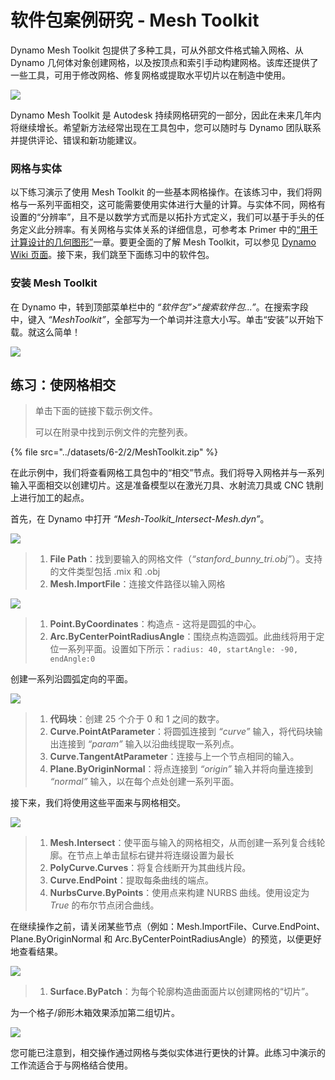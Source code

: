 # 软件包案例研究 - Mesh Toolkit

Dynamo Mesh Toolkit 包提供了多种工具，可从外部文件格式输入网格、从 Dynamo 几何体对象创建网格，以及按顶点和索引手动构建网格。该库还提供了一些工具，可用于修改网格、修复网格或提取水平切片以在制造中使用。

![](<../images/6-2/2/meshToolkitcasestudy01 (2).jpg>)

Dynamo Mesh Toolkit 是 Autodesk 持续网格研究的一部分，因此在未来几年内将继续增长。希望新方法经常出现在工具包中，您可以随时与 Dynamo 团队联系并提供评论、错误和新功能建议。

### 网格与实体

以下练习演示了使用 Mesh Toolkit 的一些基本网格操作。在该练习中，我们将网格与一系列平面相交，这可能需要使用实体进行大量的计算。与实体不同，网格有设置的“分辨率”，且不是以数学方式而是以拓扑方式定义，我们可以基于手头的任务定义此分辨率。有关网格与实体关系的详细信息，可参考本 Primer 中的[“用于计算设计的几何图形”](../../5\_essential\_nodes\_and\_concepts/5-2\_geometry-for-computational-design/)一章。要更全面的了解 Mesh Toolkit，可以参见 [Dynamo Wiki 页面](https://github.com/DynamoDS/Dynamo/wiki/Dynamo-Mesh-Toolkit)。接下来，我们跳至下面练习中的软件包。

### 安装 Mesh Toolkit

在 Dynamo 中，转到顶部菜单栏中的 _“软件包”>“搜索软件包...”_。在搜索字段中，键入 _“MeshToolkit”_，全部写为一个单词并注意大小写。单击“安装”以开始下载。就这么简单！

![](../images/6-2/2/meshToolkitcasestudy-installpackage.jpg)

## 练习：使网格相交

> 单击下面的链接下载示例文件。
>
> 可以在附录中找到示例文件的完整列表。

{% file src="../datasets/6-2/2/MeshToolkit.zip" %}

在此示例中，我们将查看网格工具包中的“相交”节点。我们将导入网格并与一系列输入平面相交以创建切片。这是准备模型以在激光刀具、水射流刀具或 CNC 铣削上进行加工的起点。

首先，在 Dynamo 中打开 _“Mesh-Toolkit_Intersect-Mesh.dyn”_。

![](../images/6-2/2/meshToolkitcasestudy-exercise01.jpg)

> 1. **File Path**：找到要输入的网格文件（_“stanford_bunny_tri.obj”_）。支持的文件类型包括 .mix 和 .obj
> 2. **Mesh.ImportFile**：连接文件路径以输入网格

![](../images/6-2/2/meshToolkitcasestudy-exercise02.jpg)

> 1. **Point.ByCoordinates**：构造点 - 这将是圆弧的中心。
> 2. **Arc.ByCenterPointRadiusAngle**：围绕点构造圆弧。此曲线将用于定位一系列平面。设置如下所示：`radius: 40, startAngle: -90, endAngle:0`

创建一系列沿圆弧定向的平面。

![](../images/6-2/2/meshToolkitcasestudy-exercise03.jpg)

> 1. **代码块**：创建 25 个介于 0 和 1 之间的数字。
> 2. **Curve.PointAtParameter**：将圆弧连接到 _“curve”_ 输入，将代码块输出连接到 _“param”_ 输入以沿曲线提取一系列点。
> 3. **Curve.TangentAtParameter**：连接与上一个节点相同的输入。
> 4. **Plane.ByOriginNormal**：将点连接到 _“origin”_ 输入并将向量连接到 _“normal”_ 输入，以在每个点处创建一系列平面。

接下来，我们将使用这些平面来与网格相交。

![](../images/6-2/2/meshToolkitcasestudy-exercise04.jpg)

> 1. **Mesh.Intersect**：使平面与输入的网格相交，从而创建一系列复合线轮廓。在节点上单击鼠标右键并将连缀设置为最长
> 2. **PolyCurve.Curves**：将复合线断开为其曲线片段。
> 3. **Curve.EndPoint**：提取每条曲线的端点。
> 4. **NurbsCurve.ByPoints**：使用点来构建 NURBS 曲线。使用设定为 _True_ 的布尔节点闭合曲线。

在继续操作之前，请关闭某些节点（例如：Mesh.ImportFile、Curve.EndPoint、Plane.ByOriginNormal 和 Arc.ByCenterPointRadiusAngle）的预览，以便更好地查看结果。

![](../images/6-2/2/meshToolkitcasestudy-exercise05.jpg)

> 1. **Surface.ByPatch**：为每个轮廓构造曲面面片以创建网格的“切片”。

为一个格子/卵形木箱效果添加第二组切片。

![](../images/6-2/2/meshToolkitcasestudy-exercise06.jpg)

您可能已注意到，相交操作通过网格与类似实体进行更快的计算。此练习中演示的工作流适合于与网格结合使用。
